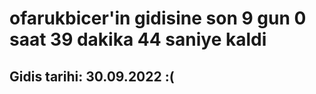 # ofarukbicer'in gidisine son 9 gun 0 saat 39 dakika 44 saniye kaldi

## Gidis tarihi: 30.09.2022 :(